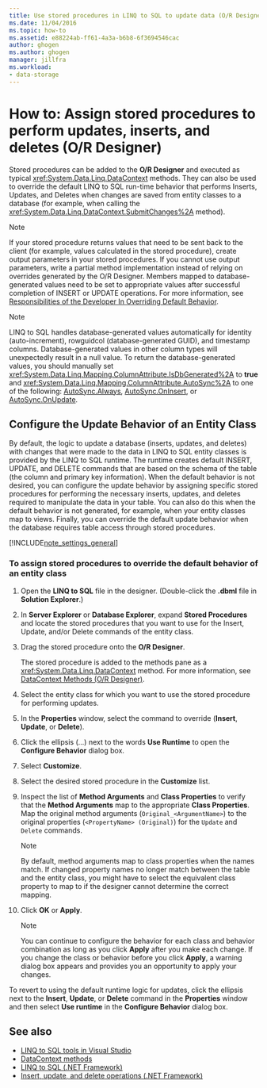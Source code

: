 ```yaml
---
title: Use stored procedures in LINQ to SQL to update data (O/R Designer)
ms.date: 11/04/2016
ms.topic: how-to
ms.assetid: e88224ab-ff61-4a3a-b6b8-6f3694546cac
author: ghogen
ms.author: ghogen
manager: jillfra
ms.workload:
- data-storage
---
```

# How to: Assign stored procedures to perform updates, inserts, and deletes (O/R Designer)

Stored procedures can be added to the **O/R Designer** and executed as typical <xref:System.Data.Linq.DataContext> methods. They can also be used to override the default LINQ to SQL run-time behavior that performs Inserts, Updates, and Deletes when changes are saved from entity classes to a database (for example, when calling the <xref:System.Data.Linq.DataContext.SubmitChanges%2A> method).

> [!NOTE]
> If your stored procedure returns values that need to be sent back to the client (for example, values calculated in the stored procedure), create output parameters in your stored procedures. If you cannot use output parameters, write a partial method implementation instead of relying on overrides generated by the O/R Designer. Members mapped to database-generated values need to be set to appropriate values after successful completion of INSERT or UPDATE operations. For more information, see [Responsibilities of the Developer In Overriding Default Behavior](/dotnet/framework/data/adonet/sql/linq/responsibilities-of-the-developer-in-overriding-default-behavior).

> [!NOTE]
> LINQ to SQL handles database-generated values automatically for identity (auto-increment), rowguidcol (database-generated GUID), and timestamp columns. Database-generated values in other column types will unexpectedly result in a null value. To return the database-generated values, you should manually set <xref:System.Data.Linq.Mapping.ColumnAttribute.IsDbGenerated%2A> to **true** and <xref:System.Data.Linq.Mapping.ColumnAttribute.AutoSync%2A> to one of the following: [AutoSync.Always](<xref:System.Data.Linq.Mapping.AutoSync.Always>), [AutoSync.OnInsert](<xref:System.Data.Linq.Mapping.AutoSync.OnInsert>), or [AutoSync.OnUpdate](<xref:System.Data.Linq.Mapping.AutoSync.OnUpdate>).

## Configure the Update Behavior of an Entity Class

By default, the logic to update a database (inserts, updates, and deletes) with changes that were made to the data in LINQ to SQL entity classes is provided by the LINQ to SQL runtime. The runtime creates default INSERT, UPDATE, and DELETE commands that are based on the schema of the table (the column and primary key information). When the default behavior is not desired, you can configure the update behavior by assigning specific stored procedures for performing the necessary inserts, updates, and deletes required to manipulate the data in your table. You can also do this when the default behavior is not generated, for example, when your entity classes map to views. Finally, you can override the default update behavior when the database requires table access through stored procedures.

[!INCLUDE[note_settings_general](../data-tools/includes/note_settings_general_md.md)]

### To assign stored procedures to override the default behavior of an entity class

1. Open the **LINQ to SQL** file in the designer. (Double-click the **.dbml** file in **Solution Explorer**.)

2. In **Server Explorer** or **Database Explorer**, expand **Stored Procedures** and locate the stored procedures that you want to use for the Insert, Update, and/or Delete commands of the entity class.

3. Drag the stored procedure onto the **O/R Designer**.

     The stored procedure is added to the methods pane as a <xref:System.Data.Linq.DataContext> method. For more information, see [DataContext Methods (O/R Designer)](../data-tools/datacontext-methods-o-r-designer.md).

4. Select the entity class for which you want to use the stored procedure for performing updates.

5. In the **Properties** window, select the command to override (**Insert**, **Update**, or **Delete**).

6. Click the ellipsis (...) next to the words **Use Runtime** to open the **Configure Behavior** dialog box.

7. Select **Customize**.

8. Select the desired stored procedure in the **Customize** list.

9. Inspect the list of **Method Arguments** and **Class Properties** to verify that the **Method Arguments** map to the appropriate **Class Properties**. Map the original method arguments (`Original_<ArgumentName>`) to the original properties (`<PropertyName> (Original)`) for the `Update` and `Delete` commands.

    > [!NOTE]
    > By default, method arguments map to class properties when the names match. If changed property names no longer match between the table and the entity class, you might have to select the equivalent class property to map to if the designer cannot determine the correct mapping.

10. Click **OK** or **Apply**.

    > [!NOTE]
    > You can continue to configure the behavior for each class and behavior combination as long as you click **Apply** after you make each change. If you change the class or behavior before you click **Apply**, a warning dialog box appears and provides you an opportunity to apply your changes.

To revert to using the default runtime logic for updates, click the ellipsis next to the **Insert**, **Update**, or **Delete** command in the **Properties** window and then select **Use runtime** in the **Configure Behavior** dialog box.

## See also

- [LINQ to SQL tools in Visual Studio](../data-tools/linq-to-sql-tools-in-visual-studio2.md)
- [DataContext methods](../data-tools/datacontext-methods-o-r-designer.md)
- [LINQ to SQL (.NET Framework)](/dotnet/framework/data/adonet/sql/linq/index)
- [Insert, update, and delete operations (.NET Framework)](/dotnet/framework/data/adonet/sql/linq/insert-update-and-delete-operations)
